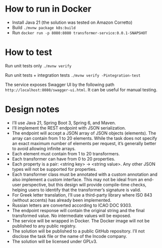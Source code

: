 # How to run in Docker
* Install Java 21 (the solution was tested on Amazon Corretto)
* Build `./mvnw package k8s:build`
* Run `docker run -p 8080:8080 transformer-service:0.0.1-SNAPSHOT`

# How to test

Run unit tests only `./mvnw verify`

Run unit tests + integration tests `./mvnw verify -Pintegration-test`

The service exposes Swagger UI by the following path `http://localhost:8080/swagger-ui.html`. It can be useful for manual testing.

# Design notes

* I’ll use Java 21, Spring Boot 3, Spring 6, and Maven.
* I’ll implement the REST endpoint with JSON serialization.
* The endpoint will accept a JSON array of JSON objects (elements). The array can contain from 1 to 20 elements. While the task does not specify an exact maximum number of elements per request, it’s generally better to avoid allowing infinite arrays.
* Each element must contain from 1 to 20 transformers.
* Each transformer can have from 0 to 20 properties.
* Each property is a pair: \<string key\> -> \<string value\>. Any other JSON types will not be supported for properties.
* Each transformer class must be annotated with a custom annotation and also implement a custom interface. This may not be ideal from an end-user perspective, but this design will provide compile-time checks, helping users to identify that the transformer’s signature is valid.
* For Greek letter translation, I’ll use a third-party library where ISO 843 (without accents) has already been implemented.
* Russian letters are converted according to ICAO DOC 9303.
* The endpoint response will contain the original string and the final transformed value. No intermediate values will be exposed.
* The service will be wrapped in Docker. The Docker image will not be published to any public registry.
* The solution will be published to a public GitHub repository. I’ll not disclose the task file or the name of the Incode company.
* The solution will be licensed under GPLv3.
